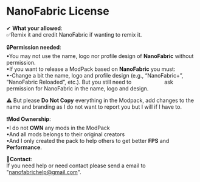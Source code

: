 # NanoFabric License

 ✔ **What your allowed**:  
✅Remix it and credit NanoFabric if wanting to remix it.  

🔒**Permission needed**:  
•You may not use the name, logo nor profile design of **NanoFabric** without permission.  
•If you want to release a ModPack based on **NanoFabric** you must:  
‎ ‎ ‎ ‎ •-Change a bit the name, logo and profile design (e.g., “NanoFabric+”, “NanoFabric Reloaded”, etc.). But you still need to ‎ ‎ ‎ ‎‎ ‎ ‎ ‎‎ ‎ ‎‎‎ ‎ ‎ ‎  ‎    ‎ ‎ ‎ ‎‎ ‎ ‎ ‎‎ ‎ ‎‎‎ ‎ ‎ ‎  ‎   ‎‎ ‎ ‎‎‎ ‎ ‎ ‎  ‎    ‎ ‎ ‎ ‎‎ ‎ ‎ ‎‎ ‎ ‎‎‎ ‎ ask permission for NanoFabric in the name, logo and design.  

⚠️ But please **Do Not Copy** everything in the Modpack, add changes to the name and branding as I do not want to report you but I will if I have to.  

❗**Mod Ownership**:  
•I do not **OWN** any mods in the ModPack  
•And all mods belongs to their original creators  
•And I only created the pack to help others to get better **FPS** and **Performance**.  

📨**Contact**:  
If you need help or need contact please send a email to "nanofabrichelp@gmail.com".
